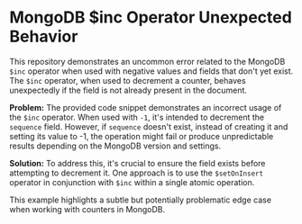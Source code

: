 # MongoDB $inc Operator Unexpected Behavior
This repository demonstrates an uncommon error related to the MongoDB `$inc` operator when used with negative values and fields that don't yet exist.  The `$inc` operator, when used to decrement a counter, behaves unexpectedly if the field is not already present in the document. 

**Problem:** The provided code snippet demonstrates an incorrect usage of the `$inc` operator. When used with `-1`, it's intended to decrement the `sequence` field. However, if `sequence` doesn't exist, instead of creating it and setting its value to -1,  the operation might fail or produce unpredictable results depending on the MongoDB version and settings.

**Solution:** To address this, it's crucial to ensure the field exists before attempting to decrement it. One approach is to use the `$setOnInsert` operator in conjunction with `$inc` within a single atomic operation.

This example highlights a subtle but potentially problematic edge case when working with counters in MongoDB.